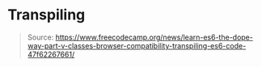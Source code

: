 # Transpiling

> Source: <https://www.freecodecamp.org/news/learn-es6-the-dope-way-part-v-classes-browser-compatibility-transpiling-es6-code-47f62267661/>